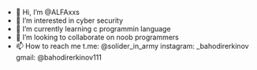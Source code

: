 - 👋 Hi, I’m @ALFAxxs
- 👀 I’m interested in cyber security
- 🌱 I’m currently learning c programmin language
- 💞️ I’m looking to collaborate on noob programmers
- 📫 How to reach me t.me: @solider_in_army instagram: _bahodirerkinov gmail: @bahodirerkinov111

<!---
ALFAxxs/ALFAxxs is a ✨ special ✨ repository because its `README.md` (this file) appears on your GitHub profile.
You can click the Preview link to take a look at your changes.
--->
